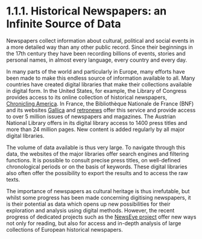# 1.1.1. Historical Newspapers: an Infinite Source of Data

Newspapers collect information about cultural, political and social events in a more detailed way than any other public record. Since their beginnings in the 17th century they have been recording billions of events, stories and personal names, in almost every language, every country and every day.

In many parts of the world and particularly in Europe, many efforts have been made to make this endless source of information available to all. Many countries have created digital libraries that make their collections available in digital form. In the United States, for example, the Library of Congress provides access to its online collection of historical newspapers, [Chronicling America](https://chroniclingamerica.loc.gov/). In France, the Bibliothèque Nationale de France (BNF) and its websites [Gallica](http://gallica.bnf.fr) and [retronews](http://www.retronews.fr) offer this service and provide access to over 5 million issues of newspapers and magazines. The Austrian National Library offers in its digital library access to 1400 press titles and more than 24 million pages. New content is added regularly by all major digital libraries.


The volume of data available is thus very large. To navigate through this data, the websites of the major libraries offer search engines and filtering functions. It is possible to consult precise press titles, on well-defined chronological periods or on the basis of keywords. These digital libraries also often offer the possibility to export the results and to access the raw texts.


The importance of newspapers as cultural heritage is thus irrefutable, but whilst some progress has been made concerning digitising newspapers, it is their potential as data which opens up new possibilities for their exploration and analysis using digital methods. However, the recent progress of dedicated projects such as the [NewsEye project](https://www.newseye.eu/) offer new ways not only for reading, but also for access and in-depth analysis of large collections of European historical newspapers.
